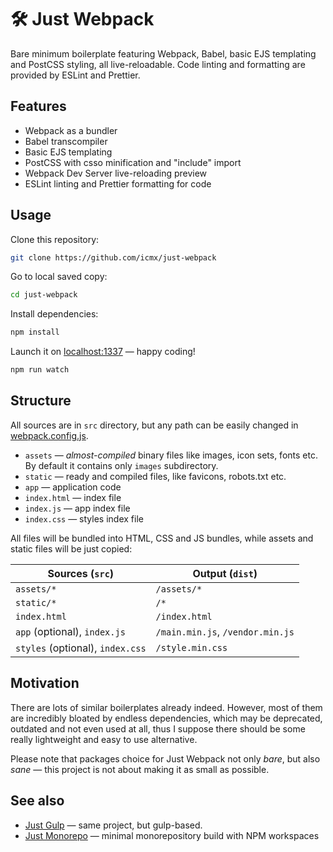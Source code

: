 # 🛠️ Just Webpack

Bare minimum boilerplate featuring Webpack, Babel, basic EJS templating and PostCSS styling, all live-reloadable. Code linting and formatting are provided by ESLint and Prettier.

## Features

  - Webpack as a bundler
  - Babel transcompiler
  - Basic EJS templating
  - PostCSS with csso minification and "include" import
  - Webpack Dev Server live-reloading preview
  - ESLint linting and Prettier formatting for code

## Usage

Clone this repository:

```sh
git clone https://github.com/icmx/just-webpack
```

Go to local saved copy:

```sh
cd just-webpack
```

Install dependencies:

```sh
npm install
```

Launch it on [localhost:1337](http://localhost:1337/) — happy coding!

```sh
npm run watch
```

## Structure

All sources are in `src` directory, but any path can be easily changed in [webpack.config.js](webpack.config.js).

  - `assets` — *almost-compiled* binary files like images, icon sets, fonts etc. By default it contains only `images` subdirectory.
  - `static` — ready and compiled files, like favicons, robots.txt etc.
  - `app` — application code
  - `index.html` — index file
  - `index.js` — app index file
  - `index.css` — styles index file

All files will be bundled into HTML, CSS and JS bundles, while assets and static files will be just copied:

| Sources (`src`)                  | Output (`dist`)                  |
| -------------------------------- | -------------------------------- |
| `assets/*`                       | `/assets/*`                      |
| `static/*`                       | `/*`                             |
| `index.html`                     | `/index.html`                    |
| `app` (optional), `index.js`     | `/main.min.js`, `/vendor.min.js` |
| `styles` (optional), `index.css` | `/style.min.css`                 |

## Motivation

There are lots of similar boilerplates already indeed. However, most of them are incredibly bloated by endless dependencies, which may be deprecated, outdated and not even used at all, thus I suppose there should be some really lightweight and easy to use alternative.

Please note that packages choice for Just Webpack not only *bare*, but also *sane* — this project is not about making it as small as possible.

## See also

  - [Just Gulp](https://github.com/icmx/just-gulp) — same project, but gulp-based.
  - [Just Monorepo](https://github.com/icmx/just-monorepo) — minimal monorepository build with NPM workspaces
